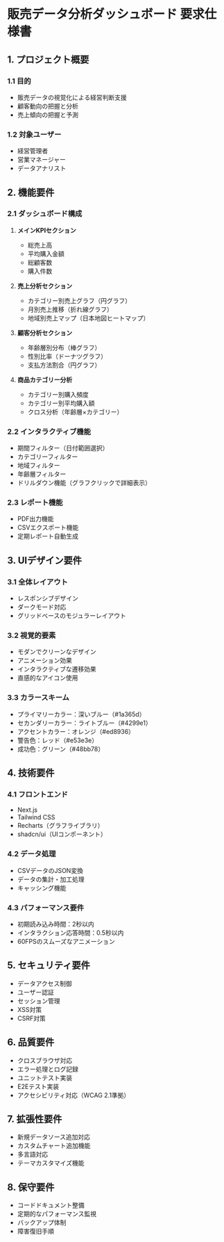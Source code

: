 # 販売データ分析ダッシュボード 要求仕様書

## 1. プロジェクト概要

### 1.1 目的
- 販売データの視覚化による経営判断支援
- 顧客動向の把握と分析
- 売上傾向の把握と予測

### 1.2 対象ユーザー
- 経営管理者
- 営業マネージャー
- データアナリスト

## 2. 機能要件

### 2.1 ダッシュボード構成
1. **メインKPIセクション**
   - 総売上高
   - 平均購入金額
   - 総顧客数
   - 購入件数

2. **売上分析セクション**
   - カテゴリー別売上グラフ（円グラフ）
   - 月別売上推移（折れ線グラフ）
   - 地域別売上マップ（日本地図ヒートマップ）

3. **顧客分析セクション**
   - 年齢層別分布（棒グラフ）
   - 性別比率（ドーナツグラフ）
   - 支払方法割合（円グラフ）

4. **商品カテゴリー分析**
   - カテゴリー別購入頻度
   - カテゴリー別平均購入額
   - クロス分析（年齢層×カテゴリー）

### 2.2 インタラクティブ機能
- 期間フィルター（日付範囲選択）
- カテゴリーフィルター
- 地域フィルター
- 年齢層フィルター
- ドリルダウン機能（グラフクリックで詳細表示）

### 2.3 レポート機能
- PDF出力機能
- CSVエクスポート機能
- 定期レポート自動生成

## 3. UIデザイン要件

### 3.1 全体レイアウト
- レスポンシブデザイン
- ダークモード対応
- グリッドベースのモジュラーレイアウト

### 3.2 視覚的要素
- モダンでクリーンなデザイン
- アニメーション効果
- インタラクティブな遷移効果
- 直感的なアイコン使用

### 3.3 カラースキーム
- プライマリーカラー：深いブルー（#1a365d）
- セカンダリーカラー：ライトブルー（#4299e1）
- アクセントカラー：オレンジ（#ed8936）
- 警告色：レッド（#e53e3e）
- 成功色：グリーン（#48bb78）

## 4. 技術要件

### 4.1 フロントエンド
- Next.js
- Tailwind CSS
- Recharts（グラフライブラリ）
- shadcn/ui（UIコンポーネント）

### 4.2 データ処理
- CSVデータのJSON変換
- データの集計・加工処理
- キャッシング機能

### 4.3 パフォーマンス要件
- 初期読み込み時間：2秒以内
- インタラクション応答時間：0.5秒以内
- 60FPSのスムーズなアニメーション

## 5. セキュリティ要件
- データアクセス制御
- ユーザー認証
- セッション管理
- XSS対策
- CSRF対策

## 6. 品質要件
- クロスブラウザ対応
- エラー処理とログ記録
- ユニットテスト実装
- E2Eテスト実装
- アクセシビリティ対応（WCAG 2.1準拠）

## 7. 拡張性要件
- 新規データソース追加対応
- カスタムチャート追加機能
- 多言語対応
- テーマカスタマイズ機能

## 8. 保守要件
- コードドキュメント整備
- 定期的なパフォーマンス監視
- バックアップ体制
- 障害復旧手順